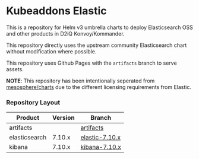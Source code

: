 # Kubeaddons Elastic

This is a repository for Helm v3 umbrella charts to deploy Elasticsearch OSS and other products in D2iQ Konvoy/Kommander.

This repository directly uses the upstream community Elasticsearch chart without modification where possible.

This repository uses Github Pages with the `artifacts` branch to serve assets.

**NOTE**: This repository has been intentionally seperated from [mesosphere/charts](https://github.com/mesosphere/charts/) due to the different licensing requirements from Elastic.

### Repository Layout

| Product | Version | Branch |
| --- | --- | --- |
| artifacts | | [artifacts](https://github.com/mesosphere/kubeaddons-elastic/tree/artifacts) |  
| elasticsearch | 7.10.x | [elastic-7.10.x](https://github.com/mesosphere/kubeaddons-elastic/tree/elastic-7.10.x) |
| kibana | 7.10.x | [kibana-7.10.x](https://github.com/mesosphere/kubeaddons-elastic/tree/kibana-7.10.x) |

